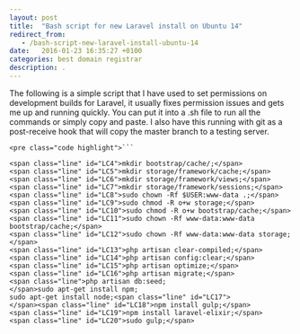 ```yaml
---
layout: post
title:  "Bash script for new Laravel install on Ubuntu 14"
redirect_from:
   - /bash-script-new-laravel-install-ubuntu-14
date:   2016-01-23 16:35:27 +0100
categories: best domain registrar
description: .
---
```


The following is a simple script that I have used to set permissions on development builds for Laravel, it usually fixes permission issues and gets me up and running quickly. You can put it into a .sh file to run all the commands or simply copy and paste. I also have this running with git as a post-receive hook that will copy the master branch to a testing server.

```
<pre class="code highlight">```

<span class="line" id="LC4">mkdir bootstrap/cache/;</span>
<span class="line" id="LC5">mkdir storage/framework/cache;</span>
<span class="line" id="LC6">mkdir storage/framework/views;</span>
<span class="line" id="LC7">mkdir storage/framework/sessions;</span>
<span class="line" id="LC8">sudo chown -Rf $USER:www-data .;</span>
<span class="line" id="LC9">sudo chmod -R o+w storage;</span>
<span class="line" id="LC10">sudo chmod -R o+w bootstrap/cache;</span>
<span class="line" id="LC11">sudo chown -Rf www-data:www-data bootstrap/cache;</span>
<span class="line" id="LC12">sudo chown -Rf www-data:www-data storage;</span>
<span class="line" id="LC13">php artisan clear-compiled;</span>
<span class="line" id="LC14">php artisan config:clear;</span>
<span class="line" id="LC15">php artisan optimize;</span>
<span class="line" id="LC16">php artisan migrate;</span>
<span class="line">php artisan db:seed;
</span>sudo apt-get install npm;
sudo apt-get install node;<span class="line" id="LC17">
</span><span class="line" id="LC18">npm install gulp;</span> 
<span class="line" id="LC19">npm install laravel-elixir;</span> 
<span class="line" id="LC20">sudo gulp;</span>
```
```